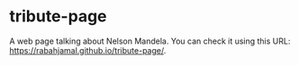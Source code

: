 # tribute-page
A web page talking about Nelson Mandela. You can check it using this URL: https://rabahjamal.github.io/tribute-page/.